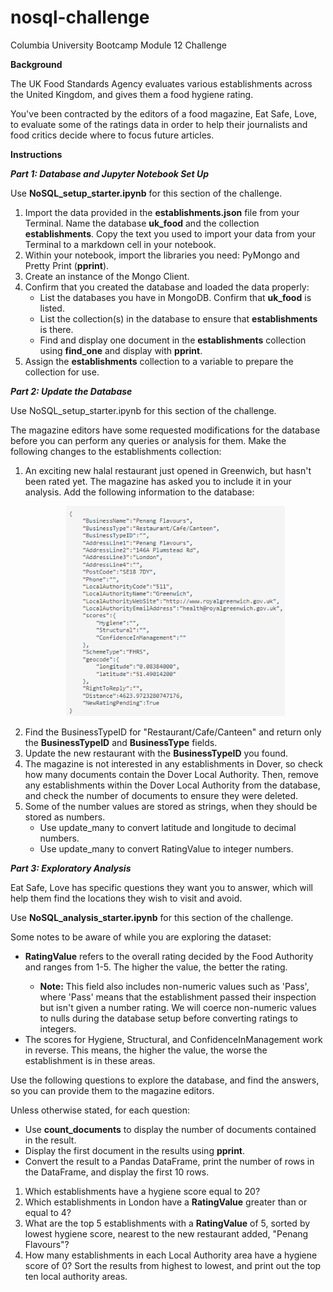 # nosql-challenge
Columbia University Bootcamp Module 12 Challenge

**Background**
<p>
The UK Food Standards Agency evaluates various establishments across the United Kingdom, and gives them a food hygiene rating.
</p>
<p>
You've been contracted by the editors of a food magazine, Eat Safe, Love, to evaluate some of the ratings data in order to help their journalists and food critics decide where to focus future articles.
</p>

**Instructions**

_**Part 1: Database and Jupyter Notebook Set Up**_
<p>
Use <b>NoSQL_setup_starter.ipynb</b> for this section of the challenge.
</p>
<ol>
    <li>
    Import the data provided in the <b>establishments.json</b> file from your Terminal. Name the database <b>uk_food</b> and the collection <b>establishments</b>. Copy the text you used to import your data from your Terminal to a markdown cell in your notebook.
    </li>
    <li>
    Within your notebook, import the libraries you need: PyMongo and Pretty Print (<b>pprint</b>).
    </li>
    <li>
    Create an instance of the Mongo Client.
    </li>
    <li>
    Confirm that you created the database and loaded the data properly:
        <ul>
            <li>
            List the databases you have in MongoDB. Confirm that <b>uk_food</b> is listed.
            </li>
            <li>
            List the collection(s) in the database to ensure that <b>establishments</b> is there.
            </li>
            <li>
            Find and display one document in the <b>establishments</b> collection using <b>find_one</b> and display with <b>pprint</b>.
            </li>
        </ul>
    <li>
    Assign the <b>establishments</b> collection to a variable to prepare the collection for use.
    </li>
</ol>

_**Part 2: Update the Database**_
<p>
Use NoSQL_setup_starter.ipynb for this section of the challenge.
</p>
<p>
The magazine editors have some requested modifications for the database before you can perform any queries or analysis for them. Make the following changes to the establishments collection:
</p>
<ol>
    <li>
    An exciting new halal restaurant just opened in Greenwich, but hasn't been rated yet. The magazine has asked you to include it in your analysis. Add the following information to the database:
    </li>
    <p align = "center">
            <img src="./Starter_Code/Greenwich_Information.png" alt = "Greenwich Data" width = "350">
    </p>
    <li>
    Find the BusinessTypeID for "Restaurant/Cafe/Canteen" and return only the <b>BusinessTypeID</b> and <b>BusinessType</b> fields.
    </li>
    <li>
    Update the new restaurant with the <b>BusinessTypeID</b> you found.
    </li>
    <li>
    The magazine is not interested in any establishments in Dover, so check how many documents contain the Dover Local Authority. Then, remove any establishments within the Dover Local Authority from the database, and check the number of documents to ensure they were deleted.
    </li>
    <li>
    Some of the number values are stored as strings, when they should be stored as numbers.
        <ul>
            <li>
            Use update_many to convert latitude and longitude to decimal numbers.
            </li>
            <li>
            Use update_many to convert RatingValue to integer numbers.
            </li>
        </ul>
    </li>
</ol>

_**Part 3: Exploratory Analysis**_
<p>
Eat Safe, Love has specific questions they want you to answer, which will help them find the locations they wish to visit and avoid.
</p>
<p>
Use <b>NoSQL_analysis_starter.ipynb</b> for this section of the challenge.
</p>
<p>
Some notes to be aware of while you are exploring the dataset:
</p>
<ul>
    <li>
    <b>RatingValue</b> refers to the overall rating decided by the Food Authority and ranges from 1-5. The higher the value, the better the rating.
    </li>
        <ul>
            <li>
            <b>Note:</b> This field also includes non-numeric values such as 'Pass', where 'Pass' means that the establishment passed their inspection but isn't given a number rating. We will coerce non-numeric values to nulls during the database setup before converting ratings to integers.
            </li>
        </ul>
    <li>
    The scores for Hygiene, Structural, and ConfidenceInManagement work in reverse. This means, the higher the value, the worse the establishment is in these areas.
    </li>
</ul>
<p>
Use the following questions to explore the database, and find the answers, so you can provide them to the magazine editors.
</p>
<p>
Unless otherwise stated, for each question:
</p>
<ul>
    <li>
    Use <b>count_documents</b> to display the number of documents contained in the result.
    </li>
    <li>
    Display the first document in the results using <b>pprint</b>.
    </li>
    <li>
    Convert the result to a Pandas DataFrame, print the number of rows in the DataFrame, and display the first 10 rows.
    </li>
</ul>
<ol>
    <li>
    Which establishments have a hygiene score equal to 20?
    </li>
    <li>
    Which establishments in London have a <b>RatingValue</b> greater than or equal to 4?
    </li>
    <li>
    What are the top 5 establishments with a <b>RatingValue</b> of 5, sorted by lowest hygiene score, nearest to the new restaurant added, "Penang Flavours"?
    </li>
    <li>
    How many establishments in each Local Authority area have a hygiene score of 0? Sort the results from highest to lowest, and print out the top ten local authority areas.
    </li>
</ol>
